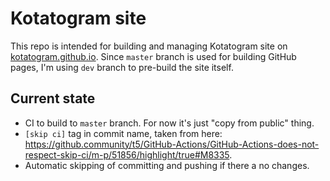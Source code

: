 # Kotatogram site

This repo is intended for building and managing Kotatogram site on [kotatogram.github.io](https://kotatogram.github.io). Since `master` branch is used for building GitHub pages, I'm using `dev` branch to pre-build the site itself.

## Current state
* CI to build to `master` branch. For now it's just "copy from public" thing.
* `[skip ci]` tag in commit name, taken from here: https://github.community/t5/GitHub-Actions/GitHub-Actions-does-not-respect-skip-ci/m-p/51856/highlight/true#M8335.
* Automatic skipping of committing and pushing if there a no changes.
